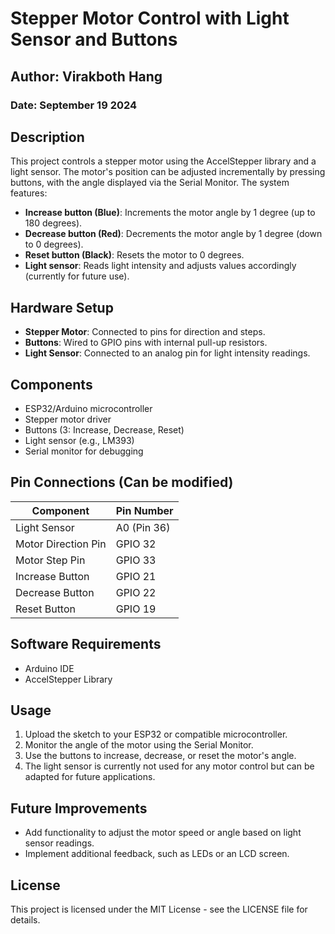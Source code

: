 # Stepper Motor Control with Light Sensor and Buttons

## Author: Virakboth Hang
### Date: September 19 2024

## Description
This project controls a stepper motor using the AccelStepper library and a light sensor. The motor's position can be adjusted incrementally by pressing buttons, with the angle displayed via the Serial Monitor. The system features:
- **Increase button (Blue)**: Increments the motor angle by 1 degree (up to 180 degrees).
- **Decrease button (Red)**: Decrements the motor angle by 1 degree (down to 0 degrees).
- **Reset button (Black)**: Resets the motor to 0 degrees.
- **Light sensor**: Reads light intensity and adjusts values accordingly (currently for future use).

## Hardware Setup
- **Stepper Motor**: Connected to pins for direction and steps.
- **Buttons**: Wired to GPIO pins with internal pull-up resistors.
- **Light Sensor**: Connected to an analog pin for light intensity readings.

## Components
- ESP32/Arduino microcontroller
- Stepper motor driver
- Buttons (3: Increase, Decrease, Reset)
- Light sensor (e.g., LM393)
- Serial monitor for debugging

## Pin Connections (Can be modified)
| Component           | Pin Number |
|---------------------|------------|
| Light Sensor        | A0 (Pin 36)|
| Motor Direction Pin | GPIO 32    |
| Motor Step Pin      | GPIO 33    |
| Increase Button     | GPIO 21    |
| Decrease Button     | GPIO 22    |
| Reset Button        | GPIO 19    |

## Software Requirements
- Arduino IDE
- AccelStepper Library

## Usage
1. Upload the sketch to your ESP32 or compatible microcontroller.
2. Monitor the angle of the motor using the Serial Monitor.
3. Use the buttons to increase, decrease, or reset the motor's angle.
4. The light sensor is currently not used for any motor control but can be adapted for future applications.

## Future Improvements
- Add functionality to adjust the motor speed or angle based on light sensor readings.
- Implement additional feedback, such as LEDs or an LCD screen.

## License
This project is licensed under the MIT License - see the LICENSE file for details.
